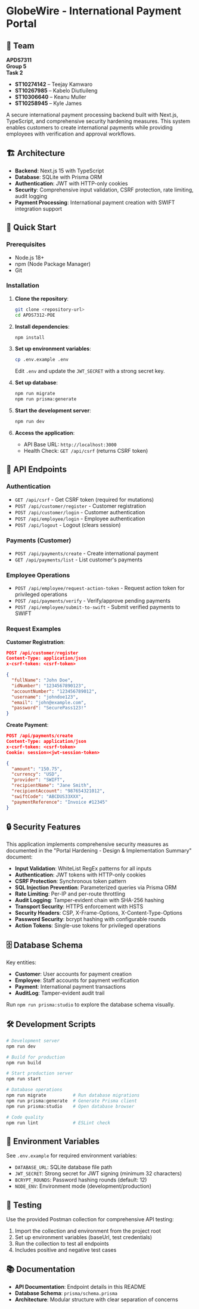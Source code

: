 # GlobeWire - International Payment Portal

## 👥 Team

**APDS7311**  
**Group 5**  
**Task 2**  

- **ST10274142** – Teejay Kamwaro
- **ST10267985** – Kabelo Diutluileng
- **ST10306640** – Keanu Muller
- **ST10258945** – Kyle James

A secure international payment processing backend built with Next.js, TypeScript, and comprehensive security hardening measures. This system enables customers to create international payments while providing employees with verification and approval workflows.

## 🏗️ Architecture

- **Backend**: Next.js 15 with TypeScript
- **Database**: SQLite with Prisma ORM
- **Authentication**: JWT with HTTP-only cookies
- **Security**: Comprehensive input validation, CSRF protection, rate limiting, audit logging
- **Payment Processing**: International payment creation with SWIFT integration support

## 🚀 Quick Start

### Prerequisites
- Node.js 18+ 
- npm (Node Package Manager)
- Git

### Installation

1. **Clone the repository**:
   ```bash
   git clone <repository-url>
   cd APDS7312-POE
   ```

2. **Install dependencies**:
   ```bash
   npm install
   ```

3. **Set up environment variables**:
   ```bash
   cp .env.example .env
   ```
   Edit `.env` and update the `JWT_SECRET` with a strong secret key.

4. **Set up database**:
   ```bash
   npm run migrate
   npm run prisma:generate
   ```

5. **Start the development server**:
   ```bash
   npm run dev
   ```

6. **Access the application**:
   - API Base URL: `http://localhost:3000`
   - Health Check: `GET /api/csrf` (returns CSRF token)

## 📡 API Endpoints

### Authentication
- `GET /api/csrf` - Get CSRF token (required for mutations)
- `POST /api/customer/register` - Customer registration
- `POST /api/customer/login` - Customer authentication
- `POST /api/employee/login` - Employee authentication
- `POST /api/logout` - Logout (clears session)

### Payments (Customer)
- `POST /api/payments/create` - Create international payment
- `GET /api/payments/list` - List customer's payments

### Employee Operations
- `POST /api/employee/request-action-token` - Request action token for privileged operations
- `POST /api/payments/verify` - Verify/approve pending payments
- `POST /api/employee/submit-to-swift` - Submit verified payments to SWIFT

### Request Examples

**Customer Registration**:
```json
POST /api/customer/register
Content-Type: application/json
x-csrf-token: <csrf-token>

{
  "fullName": "John Doe",
  "idNumber": "1234567890123",
  "accountNumber": "123456789012",
  "username": "johndoe123",
  "email": "john@example.com",
  "password": "SecurePass123!"
}
```

**Create Payment**:
```json
POST /api/payments/create
Content-Type: application/json
x-csrf-token: <csrf-token>
Cookie: session=<jwt-session-token>

{
  "amount": "150.75",
  "currency": "USD",
  "provider": "SWIFT",
  "recipientName": "Jane Smith",
  "recipientAccount": "987654321012",
  "swiftCode": "ABCDUS33XXX",
  "paymentReference": "Invoice #12345"
}
```

## 🔒 Security Features

This application implements comprehensive security measures as documented in the "Portal Hardening - Design & Implementation Summary" document:

- **Input Validation**: WhiteList RegEx patterns for all inputs
- **Authentication**: JWT tokens with HTTP-only cookies
- **CSRF Protection**: Synchronous token pattern
- **SQL Injection Prevention**: Parameterized queries via Prisma ORM
- **Rate Limiting**: Per-IP and per-route throttling
- **Audit Logging**: Tamper-evident chain with SHA-256 hashing
- **Transport Security**: HTTPS enforcement with HSTS
- **Security Headers**: CSP, X-Frame-Options, X-Content-Type-Options
- **Password Security**: bcrypt hashing with configurable rounds
- **Action Tokens**: Single-use tokens for privileged operations

## 🗄️ Database Schema

Key entities:
- **Customer**: User accounts for payment creation
- **Employee**: Staff accounts for payment verification
- **Payment**: International payment transactions
- **AuditLog**: Tamper-evident audit trail

Run `npm run prisma:studio` to explore the database schema visually.

## 🛠️ Development Scripts

```bash
# Development server
npm run dev

# Build for production
npm run build

# Start production server
npm run start

# Database operations
npm run migrate          # Run database migrations
npm run prisma:generate  # Generate Prisma client
npm run prisma:studio    # Open database browser

# Code quality
npm run lint             # ESLint check
```

## 🔧 Environment Variables

See `.env.example` for required environment variables:

- `DATABASE_URL`: SQLite database file path
- `JWT_SECRET`: Strong secret for JWT signing (minimum 32 characters)
- `BCRYPT_ROUNDS`: Password hashing rounds (default: 12)
- `NODE_ENV`: Environment mode (development/production)

## 🧪 Testing

Use the provided Postman collection for comprehensive API testing:

1. Import the collection and environment from the project root
2. Set up environment variables (baseUrl, test credentials)
3. Run the collection to test all endpoints
4. Includes positive and negative test cases

## 📚 Documentation

- **API Documentation**: Endpoint details in this README
- **Database Schema**: `prisma/schema.prisma`
- **Architecture**: Modular structure with clear separation of concerns
